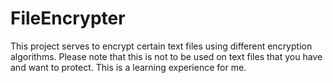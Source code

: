 # FileEncrypter

This project serves to encrypt certain text files using different encryption algorithms. Please note that this is not to be used on text files that you have and want to protect. This is a learning experience for me.

